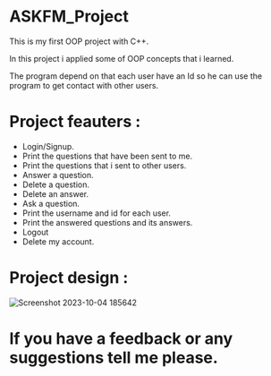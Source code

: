 # ASKFM_Project
This is my first OOP project with C++.

In this project i applied some of OOP concepts that i learned.

The program depend on that each user have an Id so he can use the program to get contact with other users.

# Project feauters :
- Login/Signup. 
- Print the questions that have been sent to me.
- Print the questions that i sent to other users.
- Answer a question.
- Delete a question.
- Delete an answer.
- Ask a question.
- Print the username and id for each user.
- Print the answered questions and its answers.
- Logout 
- Delete my account.

# Project design :
![Screenshot 2023-10-04 185642](https://github.com/mostafa-create/ASKFM_Project/assets/112202482/e5e6ae7a-f3e9-4e5c-b9e2-82bd768a7086)


# If you have a feedback or any suggestions tell me please.




